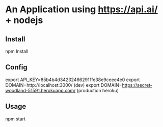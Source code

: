 # An Application using https://api.ai/ + nodejs

## Install
npm Install

## Config

export API_KEY=85b4b4d342324662911fe38e9ceee4e0
export DOMAIN=http://localhost:3000/ (dev)
export DOMAIN=https://secret-woodland-51591.herokuapp.com/ (production heroku)

## Usage
npm start
